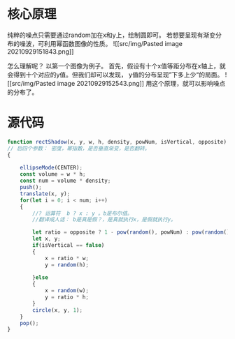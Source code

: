 # 核心原理
纯粹的噪点只需要通过random加在x和y上，绘制圆即可。
若想要呈现有渐变分布的噪波，可利用幂函数图像的性质。
![[src/img/Pasted image 20210929151843.png]]


怎么理解呢？
以第一个图像为例子。
首先，假设有十个x值等距分布在x轴上，就会得到十个对应的y值。但我们却可以发现， y值的分布呈现”下多上少“的局面。
![[src/img/Pasted image 20210929152543.png]]
用这个原理，就可以影响噪点的分布了。

# 源代码
```js
function rectShadow(x, y, w, h, density, powNum, isVertical, opposite) 
// 后四个参数： 密度，幂指数，是否垂直渐变，是否翻转。
{
	
	ellipseMode(CENTER);
	const volume = w * h;
	const num = volume * density;
	push();
	translate(x, y);
	for(let i = 0; i < num; i++)
	{
		//? 运算符  b ? x : y 。b是布尔值。   
		//翻译成人话： b是真是假？，是真就执行x，是假就执行y。

		let ratio = opposite ? 1 - pow(random(), powNum) : pow(random(), powNum); //pow是幂。 pow(4,2)= 4*4,
		let x, y;
		if(isVertical == false)
		{
			x = ratio * w;
			y = random(h);
			
		}else
		{
			x = random(w);
			y = ratio * h;
		}
		circle(x, y, 1);
	}
	pop();
}
```

